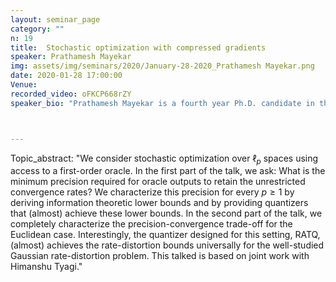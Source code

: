 ```yaml
---
layout: seminar_page
category: ""
n: 19
title:  Stochastic optimization with compressed gradients
speaker: Prathamesh Mayekar
img: assets/img/seminars/2020/January-28-2020_Prathamesh Mayekar.png
date: 2020-01-28 17:00:00 
Venue:
recorded_video: oFKCP668rZY
speaker_bio: "Prathamesh Mayekar is a fourth year Ph.D. candidate in the Department of Electrical Communication Engineering at the Indian Institute of Science, Bengaluru. He is advised Dr. Himanshu Tyagi. He received his Master’s degree in Industrial Engineering and Operation Research from the Indian Institute of Technology Bombay in 2015 and a Bachelor’s degree in Electronics and Telecom. Engineering from the University of Mumbai in 2013. Broadly, his research interests lie at the intersection of information theory and optimization. He is a recipient of Jack Keil Wolf ISIT Student Paper Award and Wipro PhD fellowship."



---
```


Topic_abstract: "We consider stochastic optimization over $\ell_p$ spaces using access to a first-order oracle. In the first part of the talk, we ask: What is the minimum precision required for oracle outputs to retain the unrestricted convergence rates? We characterize this precision for every $p\geq 1$ by deriving information theoretic lower bounds and by providing quantizers that (almost) achieve these lower bounds. In the second part of the talk, we completely characterize the precision-convergence trade-off for the Euclidean case. Interestingly, the quantizer designed for this setting, RATQ, (almost) achieves the rate-distortion bounds universally for the well-studied Gaussian rate-distortion problem. This talked is based on joint work with Himanshu Tyagi."
